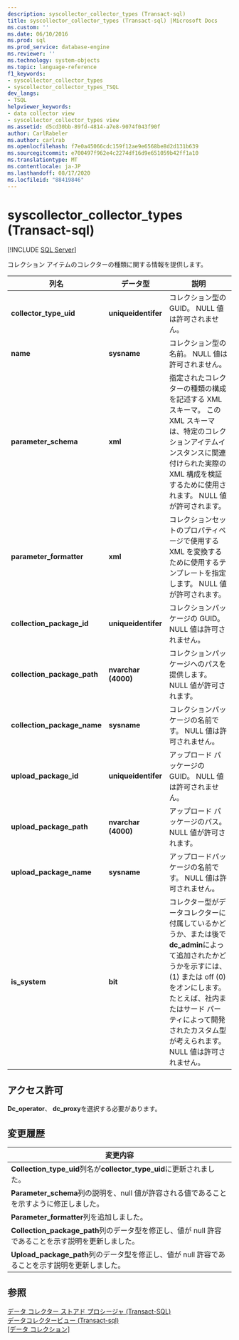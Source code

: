 ```yaml
---
description: syscollector_collector_types (Transact-sql)
title: syscollector_collector_types (Transact-sql) |Microsoft Docs
ms.custom: ''
ms.date: 06/10/2016
ms.prod: sql
ms.prod_service: database-engine
ms.reviewer: ''
ms.technology: system-objects
ms.topic: language-reference
f1_keywords:
- syscollector_collector_types
- syscollector_collector_types_TSQL
dev_langs:
- TSQL
helpviewer_keywords:
- data collector view
- syscollector_collector_types view
ms.assetid: d5cd30bb-89fd-4814-a7e8-9074f043f90f
author: CarlRabeler
ms.author: carlrab
ms.openlocfilehash: f7e0a45066cdc159f12ae9e6568be8d2d131b639
ms.sourcegitcommit: e700497f962e4c2274df16d9e651059b42ff1a10
ms.translationtype: MT
ms.contentlocale: ja-JP
ms.lasthandoff: 08/17/2020
ms.locfileid: "88419846"
---
```

# <a name="syscollector_collector_types-transact-sql"></a>syscollector_collector_types (Transact-sql)
[!INCLUDE [SQL Server](../../includes/applies-to-version/sqlserver.md)]

  コレクション アイテムのコレクターの種類に関する情報を提供します。  
  
|列名|データ型|説明|  
|-----------------|---------------|-----------------|  
|**collector_type_uid**|**uniqueidentifer**|コレクション型の GUID。 NULL 値は許可されません。|  
|**name**|**sysname**|コレクション型の名前。 NULL 値は許可されません。|  
|**parameter_schema**|**xml**|指定されたコレクターの種類の構成を記述する XML スキーマ。 この XML スキーマは、特定のコレクションアイテムインスタンスに関連付けられた実際の XML 構成を検証するために使用されます。 NULL 値が許可されます。|  
|**parameter_formatter**|**xml**|コレクションセットのプロパティページで使用する XML を変換するために使用するテンプレートを指定します。 NULL 値が許可されます。|  
|**collection_package_id**|**uniqueidentifer**|コレクションパッケージの GUID。 NULL 値は許可されません。|  
|**collection_package_path**|**nvarchar (4000)**|コレクションパッケージへのパスを提供します。 NULL 値が許可されます。|  
|**collection_package_name**|**sysname**|コレクションパッケージの名前です。 NULL 値は許可されません。|  
|**upload_package_id**|**uniqueidentifer**|アップロード パッケージの GUID。 NULL 値は許可されません。|  
|**upload_package_path**|**nvarchar (4000)**|アップロード パッケージのパス。 NULL 値が許可されます。|  
|**upload_package_name**|**sysname**|アップロードパッケージの名前です。 NULL 値は許可されません。|  
|**is_system**|**bit**|コレクター型がデータコレクターに付属しているかどうか、または後で **dc_admin**によって追加されたかどうかを示すには、(1) または off (0) をオンにします。 たとえば、社内またはサード パーティによって開発されたカスタム型が考えられます。 NULL 値は許可されません。|  
  
## <a name="permissions"></a>アクセス許可  
 **Dc_operator**、 **dc_proxy**を選択する必要があります。  
  
## <a name="change-history"></a>変更履歴  
  
|変更内容|  
|---------------------|  
|**Collection_type_uid**列名が**collector_type_uid**に更新されました。|  
|**Parameter_schema**列の説明を、null 値が許容される値であることを示すように修正しました。|  
|**Parameter_formatter**列を追加しました。|  
|**Collection_package_path**列のデータ型を修正し、値が null 許容であることを示す説明を更新しました。|  
|**Upload_package_path**列のデータ型を修正し、値が null 許容であることを示す説明を更新しました。|  
  
## <a name="see-also"></a>参照  
 [データ コレクター ストアド プロシージャ &#40;Transact-SQL&#41;](../../relational-databases/system-stored-procedures/data-collector-stored-procedures-transact-sql.md)   
 [データコレクタービュー &#40;Transact-sql&#41;](../../relational-databases/system-catalog-views/data-collector-views-transact-sql.md)   
 [[データ コレクション]](../../relational-databases/data-collection/data-collection.md)  
  
  
